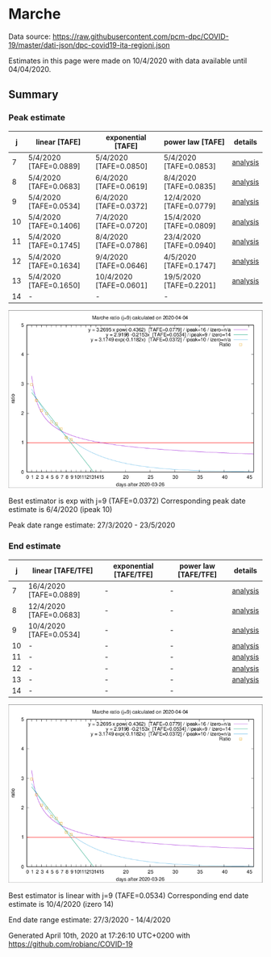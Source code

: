 # Marche


Data source: https://raw.githubusercontent.com/pcm-dpc/COVID-19/master/dati-json/dpc-covid19-ita-regioni.json

Estimates in this page were made on 10/4/2020 with data available until 04/04/2020.


## Summary 

### Peak estimate 
|j|linear [TAFE]|exponential [TAFE]|power law [TAFE]|details|
|---|----|-----------|---------|-------|
|7|5/4/2020 [TAFE=0.0889]|5/4/2020 [TAFE=0.0850]|5/4/2020 [TAFE=0.0853]|[analysis](COVID-19_marche_j7_2020-04-04.md)|
|8|5/4/2020 [TAFE=0.0683]|6/4/2020 [TAFE=0.0619]|8/4/2020 [TAFE=0.0835]|[analysis](COVID-19_marche_j8_2020-04-04.md)|
|9|5/4/2020 [TAFE=0.0534]|6/4/2020 [TAFE=0.0372]|12/4/2020 [TAFE=0.0779]|[analysis](COVID-19_marche_j9_2020-04-04.md)|
|10|5/4/2020 [TAFE=0.1406]|7/4/2020 [TAFE=0.0720]|15/4/2020 [TAFE=0.0809]|[analysis](COVID-19_marche_j10_2020-04-04.md)|
|11|5/4/2020 [TAFE=0.1745]|8/4/2020 [TAFE=0.0786]|23/4/2020 [TAFE=0.0940]|[analysis](COVID-19_marche_j11_2020-04-04.md)|
|12|5/4/2020 [TAFE=0.1634]|9/4/2020 [TAFE=0.0646]|4/5/2020 [TAFE=0.1747]|[analysis](COVID-19_marche_j12_2020-04-04.md)|
|13|5/4/2020 [TAFE=0.1650]|10/4/2020 [TAFE=0.0601]|19/5/2020 [TAFE=0.2201]|[analysis](COVID-19_marche_j13_2020-04-04.md)|
|14|-|-|-||

![best peak estimate](COVID-19_marche_j9_2020-04-04.png)

Best estimator is exp with j=9 (TAFE=0.0372)
Corresponding peak date estimate is 6/4/2020 (ipeak 10)


Peak date range estimate: 27/3/2020 - 23/5/2020

### End estimate 
|j|linear [TAFE/TFE]|exponential [TAFE/TFE]|power law [TAFE/TFE]|details|
|---|----|-----------|---------|-------|
|7|16/4/2020 [TAFE=0.0889]|-|-|[analysis](COVID-19_marche_j7_2020-04-04.md)|
|8|12/4/2020 [TAFE=0.0683]|-|-|[analysis](COVID-19_marche_j8_2020-04-04.md)|
|9|10/4/2020 [TAFE=0.0534]|-|-|[analysis](COVID-19_marche_j9_2020-04-04.md)|
|10|-|-|-|[analysis](COVID-19_marche_j10_2020-04-04.md)|
|11|-|-|-|[analysis](COVID-19_marche_j11_2020-04-04.md)|
|12|-|-|-|[analysis](COVID-19_marche_j12_2020-04-04.md)|
|13|-|-|-|[analysis](COVID-19_marche_j13_2020-04-04.md)|
|14|-|-|-||

![best zero estimate](COVID-19_marche_j9_2020-04-04.png)

Best estimator is linear with j=9 (TAFE=0.0534)
Corresponding end date estimate is 10/4/2020 (izero 14)


End date range estimate: 27/3/2020 - 14/4/2020

Generated April 10th, 2020 at 17:26:10 UTC+0200 with https://github.com/robianc/COVID-19
